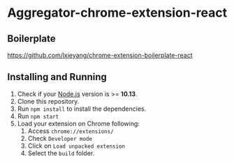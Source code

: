 # Aggregator-chrome-extension-react

## Boilerplate

https://github.com/lxieyang/chrome-extension-boilerplate-react

## Installing and Running

1. Check if your [Node.js](https://nodejs.org/) version is >= **10.13**.
2. Clone this repository.
3. Run `npm install` to install the dependencies.
4. Run `npm start`
5. Load your extension on Chrome following:
   1. Access `chrome://extensions/`
   2. Check `Developer mode`
   3. Click on `Load unpacked extension`
   4. Select the `build` folder.
